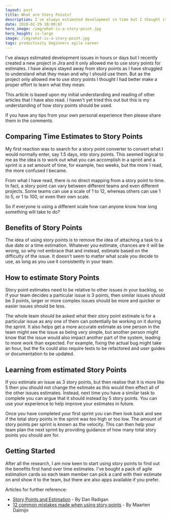 ```yaml
---
layout: post
title: What are Story Points?
description: I've always estimated development in time but I thought it was time to learn Story Points
date: 2020-02-29 10:00:07
hero_image: /img/what-is-a-story-point.jpg
hero_height: is-large
image: /img/what-is-a-story-point.jpg
tags: productivity beginners agile career
---
```


I've always estimated development issues in hours or days but I recently created a new project in Jira and it only allowed me to use story points for estimates. I have always stayed away from story points as I have struggled to understand what they mean and why I should use them. But as the project only allowed me to use story points I thought I had better make a proper effort to learn what they mean.

This article is based upon my initial understanding and reading of other articles that I have also read. I haven't yet tried this out but this is my understanding of how story points should be used. 

If you have any tips from your own personal experience then please share them in the comments.

## Comparing Time Estimates to Story Points

My first reaction was to search for a story point converter to convert what I would normally enter, say 1.5 days, into story points. This seemed logical to me as the idea is to work out what you can accomplish in a sprint and a sprint is a set amount of time, for example, two weeks, but the more I read, the more confused I became. 

From what I have read, there is no direct mapping from a story point to time. In fact, a story point can vary between different teams and even different projects. Some teams can use a scale of 1 to 12, whereas others can use 1 to 5, or 1 to 100, or even their own scale. 

So if everyone is using a different scale how can anyone know how long something will take to do? 

## Benefits of Story Points

The idea of using story points is to remove the idea of attaching a task to a due date or a time estimation. Whatever you estimate, chances are it will be wrong, so why not embrace that and instead, estimate based on the difficulty of the issue. It doesn't seem to matter what scale you decide to use, as long as you use it consistently in your team. 

## How to estimate Story Points
Story point estimates need to be relative to other issues in your backlog, so if your team decides a particular issue is 3 points, then similar issues should be 3 points, larger or more complex issues should be more and quicker or easier issues should be less. 

The whole team should be asked what their story point estimate is for a particular issue as any one of them can potentially be working on it during the sprint. It also helps get a more accurate estimate as one person in the team might see the issue as being very simple, but another person might know that the issue would also impact another part of the system, leading to more work than expected. For example, fixing the actual bug might take an hour, but the fix could also require tests to be refactored and user guides or documentation to be updated. 

## Learning from estimated Story Points

If you estimate an issue as 3 story points, but then realise that it is more like 5 then you should not change the estimate as this would then effect all of the other issues estimates. Instead, next time you have a similar task to complete you can argue that it should instead by 5 story points. You can use your experience to help improve your estimates in future. 

Once you have completed your first sprint you can then look back and see if the total story points in the sprint was too high or too low. The amount of story points per sprint is known as the velocity. This can then help your team plan the next sprint by providing guidance of how many total story points you should aim for. 

## Getting Started

After all the research, I am now keen to start using story points to find out the benefits first hand over time estimates. I've bought a pack of agile estimation cards so each team member can pick a card with their estimate on and show it to the team, but there are also apps available if you prefer. 

Articles for further reference:

* [Story Points and Estimation](https://www.atlassian.com/agile/project-management/estimation) - By Dan Radigan
* [12 common mistakes made when using story points](https://medium.com/serious-scrum/12-common-mistakes-made-when-using-story-points-f0bb9212d2f7) - By Maarten Dalmijn

